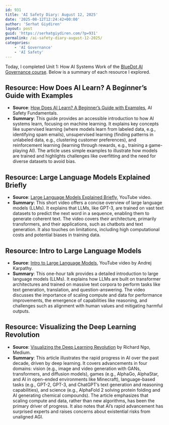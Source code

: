 ```yaml
---
id: 931
title: 'AI Safety Diary: August 12, 2025'
date: '2025-08-12T12:24:42+00:00'
author: 'Serhat Giydiren'
layout: post
guid: 'https://serhatgiydiren.com/?p=931'
permalink: /ai-safety-diary-august-12-2025/
categories:
    - 'AI Governance'
    - 'AI Safety'
---
```


Today, I completed Unit 1: How AI Systems Work of the [BlueDot AI Governance course](https://bluedot.org/courses/governance/1). Below is a summary of each resource I explored.

## Resource: How Does AI Learn? A Beginner’s Guide with Examples

- **Source**: [How Does AI Learn? A Beginner’s Guide with Examples](https://aisafetyfundamentals.com/blog/how-does-ai-learn), AI Safety Fundamentals.
- **Summary**: This guide provides an accessible introduction to how AI systems learn, focusing on machine learning. It explains key concepts like supervised learning (where models learn from labeled data, e.g., identifying spam emails), unsupervised learning (finding patterns in unlabeled data, e.g., clustering customer preferences), and reinforcement learning (learning through rewards, e.g., training a game-playing AI). The article uses simple examples to illustrate how models are trained and highlights challenges like overfitting and the need for diverse datasets to avoid bias.

## Resource: Large Language Models Explained Briefly

- **Source**: [Large Language Models Explained Briefly](https://youtu.be/LPZh9BOjkQs), YouTube video.
- **Summary**: This short video offers a concise overview of large language models (LLMs). It explains that LLMs, like GPT-3, are trained on vast text datasets to predict the next word in a sequence, enabling them to generate coherent text. The video covers their architecture, primarily transformers, and their applications, such as chatbots and text generation. It also touches on limitations, including high computational costs and potential biases in training data.

## Resource: Intro to Large Language Models

- **Source**: [Intro to Large Language Models](https://youtu.be/zjkBMFhNj_g), YouTube video by Andrej Karpathy.
- **Summary**: This one-hour talk provides a detailed introduction to large language models (LLMs). It explains how LLMs are built on transformer architectures and trained on massive text corpora to perform tasks like text generation, translation, and question-answering. The video discusses the importance of scaling compute and data for performance improvements, the emergence of capabilities like reasoning, and challenges such as alignment with human values and mitigating harmful outputs.

## Resource: Visualizing the Deep Learning Revolution

- **Source**: [Visualizing the Deep Learning Revolution](https://medium.com/@richardcngo/visualizing-the-deep-learning-revolution-722098eb9c5) by Richard Ngo, Medium.
- **Summary**: This article illustrates the rapid progress in AI over the past decade, driven by deep learning. It covers advancements in four domains: vision (e.g., image and video generation with GANs, transformers, and diffusion models), games (e.g., AlphaGo, AlphaStar, and AI in open-ended environments like Minecraft), language-based tasks (e.g., GPT-2, GPT-3, and ChatGPT’s text generation and reasoning capabilities), and science (e.g., AlphaFold 2 solving protein folding and AI generating chemical compounds). The article emphasizes that scaling compute and data, rather than new algorithms, has been the primary driver of progress. It also notes that AI’s rapid advancement has surprised experts and raises concerns about existential risks from unaligned AGI.